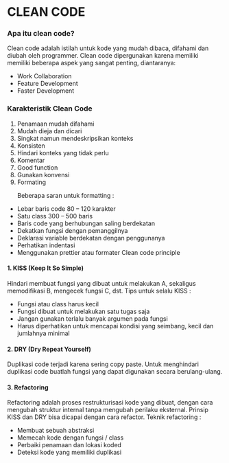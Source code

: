 # CLEAN CODE

### Apa itu clean code?

Clean code adalah istilah untuk kode yang mudah dibaca, difahami dan diubah oleh programmer. Clean code dipergunakan karena memiliki memiliki beberapa aspek yang sangat penting, diantaranya:

- Work Collaboration
- Feature Development
- Faster Development

### Karakteristik Clean Code

1. Penamaan mudah difahami
2. Mudah dieja dan dicari
3. Singkat namun mendeskripsikan konteks
4. Konsisten
5. Hindari konteks yang tidak perlu
6. Komentar
7. Good function
8. Gunakan konvensi
9. Formating
   <p> Beberapa saran untuk formatting : </p>

- Lebar baris code 80 – 120 karakter
- Satu class 300 – 500 baris
- Baris code yang berhubungan saling berdekatan
- Dekatkan fungsi dengan pemanggilnya
- Deklarasi variable berdekatan dengan penggunanya
- Perhatikan indentasi
- Menggunakan prettier atau formater
  Clean code principle

#### 1. KISS (Keep It So Simple)

Hindari membuat fungsi yang dibuat untuk melakukan A, sekaligus memodifikasi B, mengecek fungsi C, dst. Tips untuk selalu KISS :

- Fungsi atau class harus kecil
- Fungsi dibuat untuk melakukan satu tugas saja
- Jangan gunakan terlalu banyak argumen pada fungsi
- Harus diperhatikan untuk mencapai kondisi yang seimbang, kecil dan jumlahnya minimal

#### 2. DRY (Dry Repeat Yourself)

Duplikasi code terjadi karena sering copy paste. Untuk menghindari duplikasi code buatlah fungsi yang dapat digunakan secara berulang-ulang.

#### 3. Refactoring

Refactoring adalah proses restrukturisasi kode yang dibuat, dengan cara mengubah struktur internal tanpa mengubah perilaku eksternal. Prinsip KISS dan DRY bisa dicapai dengan cara refactor.
Teknik refactoring :

- Membuat sebuah abstraksi
- Memecah kode dengan fungsi / class
- Perbaiki penamaan dan lokasi koded
- Deteksi kode yang memiliki duplikasi
